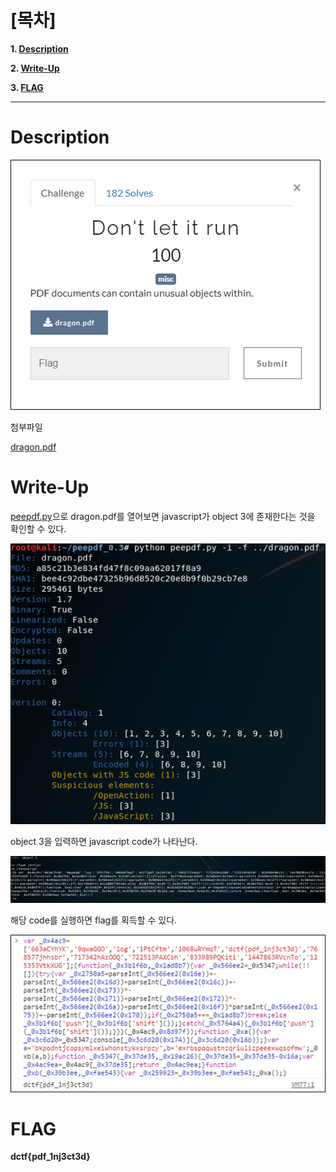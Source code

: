 # [목차]
**1. [Description](#Description)**

**2. [Write-Up](#Write-Up)**

**3. [FLAG](#FLAG)**


***


# **Description**

![](images/2022-05-18-19-32-17.png)

첨부파일

[dragon.pdf](https://github.com/2jinu/CTFnWargame/raw/main/CTF/%5B2021%5D%20dCTF/Don't%20let%20it%20run/file/dragon.pdf)


# **Write-Up**

[peepdf.py](https://github.com/2jinu/CTFnWargame/raw/main/CTF/%5B2021%5D%20dCTF/Don't%20let%20it%20run/file/peepdf_0.3.zip)으로 dragon.pdf를 열어보면 javascript가 object 3에 존재한다는 것을 확인할 수 있다.

![](images/2022-05-18-19-33-06.png)

object 3을 입력하면 javascript code가 나타난다.

![](images/2022-05-18-19-33-14.png)

해당 code를 실행하면 flag를 획득할 수 있다.

![](images/2022-05-18-19-33-22.png)

# **FLAG**

**dctf{pdf_1nj3ct3d}**